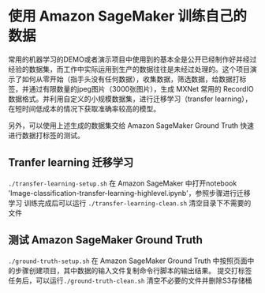# 使用 Amazon SageMaker 训练自己的数据
 
常用的机器学习的DEMO或者演示项目中使用到的基本全是公开已经制作好并经过经验的数据集，而工作中实际运用到生产的数据往往是未经过处理的。这个项目演示了如何从零开始（指手头没有任何数据），收集数据，筛选数据，给数据打标签，并通过有限数量的jpeg图片（3000张图片），生成 MXNet 常用的 RecordIO 数据格式。并利用自定义的小规模数据集，进行迁移学习（transfer learning），在短时间低成本的情况下获取准确率较高的模型。

另外，可以使用上述生成的数据集交给 Amazon SageMaker Ground Truth 快速进行数据打标签的测试。

## Tranfer learning 迁移学习

`./transfer-learning-setup.sh`
在 Amazon SageMaker 中打开notebook 'Image-classification-transfer-learning-highlevel.ipynb'，参照步骤进行迁移学习
训练完成后可以运行 `./transfer-learning-clean.sh` 清空目录下不需要的文件

## 测试 Amazon SageMaker Ground Truth

`./ground-truth-setup.sh`
在 Amazon SageMaker Ground Truth 中按照页面中的步骤创建项目，其中数据的输入文件复制命令行脚本的输出结果。
提交打标签任务后，可以运行`./ground-truth-clean.sh` 清空不必要的文件并删除S3存储桶
